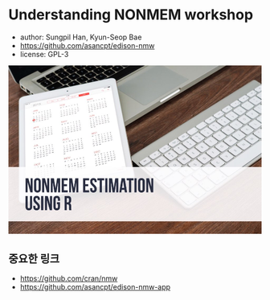 Understanding NONMEM workshop
===============================

-   author: Sungpil Han, Kyun-Seop Bae
-   <https://github.com/asancpt/edison-nmw>
-   license: GPL-3

![Cover](cover.jpg)

## 중요한 링크

- <https://github.com/cran/nmw>
- <https://github.com/asancpt/edison-nmw-app>

